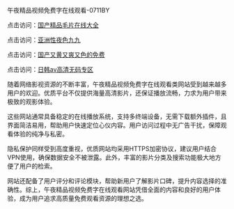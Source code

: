 午夜精品视频免费字在线观看-0711BY

点击访问：<a href="https://heiliaowt0d7p.pages.dev">国产精品毛片在线大全</a>

点击访问：<a href="https://heiliaoga6s9v.pages.dev">亚洲性夜色九九</a>

点击访问：<a href="https://heiliaoow5kzm.pages.dev">国产又黄又爽又色的免费</a>

点击访问：<a href="https://heiliaozj3tjd.pages.dev">日韩av高清无码专区</a>

随着网络影视资源的不断丰富，午夜精品视频免费字在线观看类网站受到越来越多用户的欢迎。优质平台不仅提供海量高清影片，还保证播放流畅，力求为用户带来极致的观影体验。

这些网站通常具备稳定的在线播放系统，支持多终端设备，无需下载额外插件，且界面简洁易用，帮助用户快速定位心仪内容。用户访问过程中无广告干扰，保障观看体验的纯净与私密。

隐私保护同样受到高度重视，优质网站均采用HTTPS加密协议，建议用户结合VPN使用，确保数据安全不被泄露。此外，丰富的影片分类及搜索功能极大地方便了用户的检索。

网站还配备了用户评分和评论模块，帮助新用户了解影片口碑，提升内容选择的准确性。综上，午夜精品视频免费字在线观看网站凭借全面的内容和良好的用户体验，成为用户追求高质量免费观看资源的理想之选。

<span style="display:none;">[Canonical link]( https://github.com/liqi201215/653132 ）</span>
